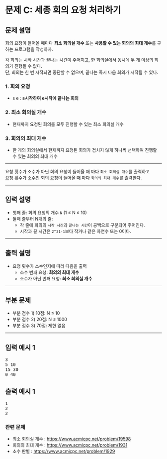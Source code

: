 # 문제 C: 세종 회의 요청 처리하기

## 문제 설명

회의 요청이 들어올 때마다 **최소 회의실 개수** 또는 **사용할 수 있는 회의의 최대 개수**를 구하는 프로그램을 작성하자.

각 회의는 시작 시간과 끝나는 시간이 주어지고, 한 회의실에서 동시에 두 개 이상의 회의가 진행될 수 없다.  
단, 회의는 한 번 시작되면 중단할 수 없으며, 끝나는 즉시 다음 회의가 시작될 수 있다.

### 1. 회의 요청

- s e : **s시작하여 e시작에 끝나는 회의**

### 2. 최소 회의실 개수

- 현재까지 요청된 회의를 모두 진행할 수 있는 최소 회의실 개수

### 3. 회의의 최대 개수

- 한 개의 회의실에서 현재까지 요청된 회의가 겹치지 않게 하나씩 선택하여 진행할 수 있는 회의의 최대 개수

---

요청 횟수가 소수가 아닌 회의 요청이 들어올 때 마다 `최소 회의실 개수`를 출력하고  
요청 횟수가 소수인 회의 요청이 들어올 때 마다 `회의의 최대 개수`를 출력한다.

---

## 입력 설명

- 첫째 줄: 회의 요청의 개수 `N` (1 ≤ N ≤ 10)
- 둘째 줄부터 N개의 줄:
  - 각 줄에 회의의 `시작 시간`과 `끝나는 시간`이 공백으로 구분되어 주어진다.
  - 시작과 끝 시간은 `2^31-1`보다 작거나 같은 자연수 또는 0이다.

---

## 출력 설명

- 요청 횟수가 소수인지에 따라 다음을 출력
  - 소수 번째 요청: **회의의 최대 개수**
  - 소수가 아닌 번째 요청: **최소 회의실 개수**

---

## 부분 문제

- 부분 점수 1) 10점: N ≤ 10
- 부분 점수 2) 20점: N ≤ 1000
- 부분 점수 3) 70점: 제한 없음

---

## 입력 예시 1
<pre>
3
5 10
15 30
0 40
</pre>

## 출력 예시 1
<pre>
1
2
2
</pre>

### 관련 문제
- 최소 회의실 개수 : https://www.acmicpc.net/problem/19598
- 회의의 최대 개수 : https://www.acmicpc.net/problem/1931
- 소수 판별 : https://www.acmicpc.net/problem/1929